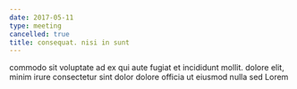 ```yaml
---
date: 2017-05-11
type: meeting
cancelled: true
title: consequat. nisi in sunt
---
```

commodo sit voluptate ad ex qui aute fugiat et incididunt mollit. dolore elit, minim irure consectetur sint dolor dolore officia ut eiusmod nulla sed Lorem